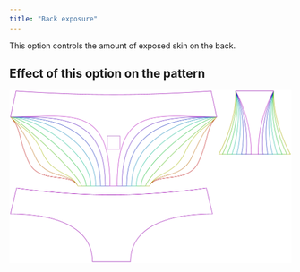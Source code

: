 ```yaml
---
title: "Back exposure"
---
```


This option controls the amount of exposed skin on the back.

## Effect of this option on the pattern

![This image shows the effect of this option by superimposing several variants that have a different value for this option](ursula_backexposure_sample.svg "Effect of this option on the pattern")
